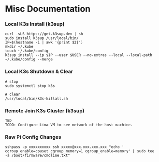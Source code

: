 # Misc Documentation

### Local K3s Install (k3sup)
```
curl -sLS https://get.k3sup.dev | sh
sudo install k3sup /usr/local/bin/
IP=$(hostname -i | awk '{print $2}')
mkdir ~/.kube
touch ~/.kube/config
k3sup install --ip $IP --user $USER --no-extras --local --local-path ~/.kube/config --merge
```

### Local K3s Shutdown & Clear
```
# stop
sudo systemctl stop k3s

# clear
/usr/local/bin/k3s-killall.sh
```

### Remote Join K3s Cluster (k3sup)
```
TBD
TODO: Configure Lima VM to see network of the host machine.
```

### Raw Pi Config Changes
```
sshpass -p xxxxxxxxxx ssh xxxxx@xxx.xxx.xxx.xxx "echo ' cgroup_enable=cpuset cgroup_memory=1 cgroup_enable=memory' | sudo tee -a /boot/firmware/cmdline.txt"
```
